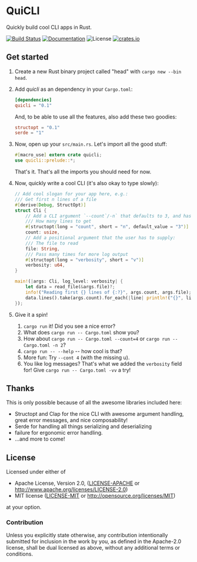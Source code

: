 # QuiCLI

Quickly build cool CLI apps in Rust.

[![Build Status](https://travis-ci.org/killercup/quicli.svg)][Travis]
[![Documentation](https://img.shields.io/badge/docs-master-blue.svg)][Documentation]
![License](https://img.shields.io/crates/l/quicli.svg)
[![crates.io](https://img.shields.io/crates/v/quicli.svg)][Crates.io]

[Travis]: https://travis-ci.org/killercup/quicli
[Crates.io]: https://crates.io/crates/quicli
[Documentation]: https://docs.rs/quicli

## Get started

1. Create a new Rust binary project called "head" with `cargo new --bin head`.
2. Add _quicli_ as an dependency in your `Cargo.toml`:

    ```toml
    [dependencies]
    quicli = "0.1"
    ```
    
    And, to be able to use all the features, also add these two goodies:
    
    ```toml
    structopt = "0.1"
    serde = "1"
    ```

3. Now, open up your `src/main.rs`. Let's import all the good stuff:

    ```rust
    #[macro_use] extern crate quicli;
    use quicli::prelude::*;
    ```
    
    That's it. That's all the imports you should need for now.

4. Now, quickly write a cool CLI (it's also okay to type slowly):

    ```rust
    // Add cool slogan for your app here, e.g.:
    /// Get first n lines of a file
    #[derive(Debug, StructOpt)]
    struct Cli {
        // Add a CLI argument `--count`/-n` that defaults to 3, and has this help text:
        /// How many lines to get
        #[structopt(long = "count", short = "n", default_value = "3")]
        count: usize,
        // Add a positional argument that the user has to supply:
        /// The file to read
        file: String,
        /// Pass many times for more log output
        #[structopt(long = "verbosity", short = "v")]
        verbosity: u64,
    }

    main!(|args: Cli, log_level: verbosity| {
        let data = read_file(&args.file)?;
        info!("Reading first {} lines of {:?}", args.count, args.file);
        data.lines().take(args.count).for_each(|line| println!("{}", line));
    });
    ```

5. Give it a spin!

    1. `cargo run` it! Did you see a nice error?
    2. What does `cargo run -- Cargo.toml` show you?
    3. How about `cargo run -- Cargo.toml --count=4` or `cargo run -- Cargo.toml -n 2`?
    4. `cargo run -- --help` -- how cool is that?
    5. More fun: Try `--cont 4` (with the missing u).
    6. You like log messages? That's what we added the `verbosity` field for!
       Give `cargo run -- Cargo.toml -vv` a try!

## Thanks

This is only possible because of all the awesome libraries included here:

- Structopt and Clap for the nice CLI with awesome argument handling, great
  error messages, and nice composability!
- Serde for handling all things serializing and deserializing
- failure for ergonomic error handling.
- …and more to come!

## License

Licensed under either of

 * Apache License, Version 2.0, ([LICENSE-APACHE](LICENSE-APACHE) or http://www.apache.org/licenses/LICENSE-2.0)
 * MIT license ([LICENSE-MIT](LICENSE-MIT) or http://opensource.org/licenses/MIT)

at your option.

### Contribution

Unless you explicitly state otherwise, any contribution intentionally
submitted for inclusion in the work by you, as defined in the Apache-2.0
license, shall be dual licensed as above, without any additional terms or
conditions.
